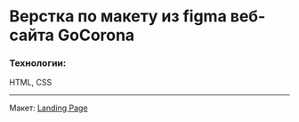 # Верстка по макету из figma веб-сайта GoCorona

### Технологии:
HTML, CSS

___

Макет: [Landing Page](https://github.com/MarianaBykova/GoCorona-website-layout/blob/main/assets/LandingPage.png)


